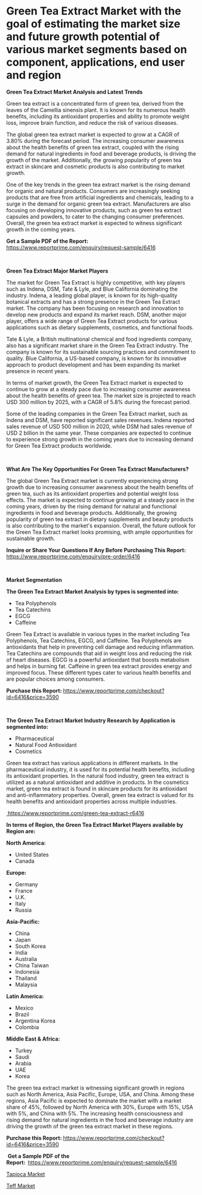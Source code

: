 <p><h1>Green Tea Extract Market with the goal of estimating the market size and future growth potential of various market segments based on component, applications, end user and region</h1></p><p><strong>Green Tea Extract Market Analysis and Latest Trends</strong></p>
<p><p>Green tea extract is a concentrated form of green tea, derived from the leaves of the Camellia sinensis plant. It is known for its numerous health benefits, including its antioxidant properties and ability to promote weight loss, improve brain function, and reduce the risk of various diseases.</p><p>The global green tea extract market is expected to grow at a CAGR of 3.80% during the forecast period. The increasing consumer awareness about the health benefits of green tea extract, coupled with the rising demand for natural ingredients in food and beverage products, is driving the growth of the market. Additionally, the growing popularity of green tea extract in skincare and cosmetic products is also contributing to market growth.</p><p>One of the key trends in the green tea extract market is the rising demand for organic and natural products. Consumers are increasingly seeking products that are free from artificial ingredients and chemicals, leading to a surge in the demand for organic green tea extract. Manufacturers are also focusing on developing innovative products, such as green tea extract capsules and powders, to cater to the changing consumer preferences. Overall, the green tea extract market is expected to witness significant growth in the coming years.</p></p>
<p><strong>Get a Sample PDF of the Report:&nbsp;</strong> <a href="https://www.reportprime.com/enquiry/request-sample/6416">https://www.reportprime.com/enquiry/request-sample/6416</a></p>
<p>&nbsp;</p>
<p><strong>Green Tea Extract Major Market Players</strong></p>
<p><p>The market for Green Tea Extract is highly competitive, with key players such as Indena, DSM, Tate & Lyle, and Blue California dominating the industry. Indena, a leading global player, is known for its high-quality botanical extracts and has a strong presence in the Green Tea Extract market. The company has been focusing on research and innovation to develop new products and expand its market reach. DSM, another major player, offers a wide range of Green Tea Extract products for various applications such as dietary supplements, cosmetics, and functional foods.</p><p>Tate & Lyle, a British multinational chemical and food ingredients company, also has a significant market share in the Green Tea Extract industry. The company is known for its sustainable sourcing practices and commitment to quality. Blue California, a US-based company, is known for its innovative approach to product development and has been expanding its market presence in recent years.</p><p>In terms of market growth, the Green Tea Extract market is expected to continue to grow at a steady pace due to increasing consumer awareness about the health benefits of green tea. The market size is projected to reach USD 300 million by 2025, with a CAGR of 5.8% during the forecast period.</p><p>Some of the leading companies in the Green Tea Extract market, such as Indena and DSM, have reported significant sales revenues. Indena reported sales revenue of USD 500 million in 2020, while DSM had sales revenue of USD 2 billion in the same year. These companies are expected to continue to experience strong growth in the coming years due to increasing demand for Green Tea Extract products worldwide.</p></p>
<p>&nbsp;</p>
<p><strong>What Are The Key Opportunities For Green Tea Extract Manufacturers?</strong></p>
<p><p>The global Green Tea Extract market is currently experiencing strong growth due to increasing consumer awareness about the health benefits of green tea, such as its antioxidant properties and potential weight loss effects. The market is expected to continue growing at a steady pace in the coming years, driven by the rising demand for natural and functional ingredients in food and beverage products. Additionally, the growing popularity of green tea extract in dietary supplements and beauty products is also contributing to the market's expansion. Overall, the future outlook for the Green Tea Extract market looks promising, with ample opportunities for sustainable growth.</p></p>
<p><strong>Inquire or Share Your Questions If Any Before Purchasing This Report:</strong> <a href="https://www.reportprime.com/enquiry/pre-order/6416">https://www.reportprime.com/enquiry/pre-order/6416</a></p>
<p>&nbsp;</p>
<p><strong>Market Segmentation</strong></p>
<p><strong>The Green Tea Extract Market Analysis by types is segmented into:</strong></p>
<p><ul><li>Tea Polyphenols</li><li>Tea Catechins</li><li>EGCG</li><li>Caffeine</li></ul></p>
<p><p>Green Tea Extract is available in various types in the market including Tea Polyphenols, Tea Catechins, EGCG, and Caffeine. Tea Polyphenols are antioxidants that help in preventing cell damage and reducing inflammation. Tea Catechins are compounds that aid in weight loss and reducing the risk of heart diseases. EGCG is a powerful antioxidant that boosts metabolism and helps in burning fat. Caffeine in green tea extract provides energy and improved focus. These different types cater to various health benefits and are popular choices among consumers.</p></p>
<p><strong>Purchase this Report:&nbsp;</strong><a href="https://www.reportprime.com/checkout?id=6416&price=3590">https://www.reportprime.com/checkout?id=6416&price=3590</a></p>
<p>&nbsp;</p>
<p><strong>The Green Tea Extract Market Industry Research by Application is segmented into:</strong></p>
<p><ul><li>Pharmaceutical</li><li>Natural Food Antioxidant</li><li>Cosmetics</li></ul></p>
<p><p>Green tea extract has various applications in different markets. In the pharmaceutical industry, it is used for its potential health benefits, including its antioxidant properties. In the natural food industry, green tea extract is utilized as a natural antioxidant and additive in products. In the cosmetics market, green tea extract is found in skincare products for its antioxidant and anti-inflammatory properties. Overall, green tea extract is valued for its health benefits and antioxidant properties across multiple industries.</p></p>
<p><a href="https://www.reportprime.com/green-tea-extract-r6416">&nbsp;https://www.reportprime.com/green-tea-extract-r6416</a></p>
<p><strong>In terms of Region, the Green Tea Extract Market Players available by Region are:</strong></p>
<p>
    <p> <strong> North America: </strong>
        <ul>
            <li>United States</li>
            <li>Canada</li>
        </ul>
        </p> 
    <p> <strong> Europe: </strong>
        <ul>
            <li>Germany</li>
            <li>France</li>
            <li>U.K.</li>
            <li>Italy</li>
            <li>Russia</li>
        </ul>
        </p> 
    <p> <strong> Asia-Pacific: </strong>
        <ul>
            <li>China</li>
            <li>Japan</li>
            <li>South Korea</li>
            <li>India</li>
            <li>Australia</li>
            <li>China Taiwan</li>
            <li>Indonesia</li>
            <li>Thailand</li>
            <li>Malaysia</li>
        </ul>
        </p> 
    <p> <strong> Latin America: </strong>
        <ul>
            <li>Mexico</li>
            <li>Brazil</li>
            <li>Argentina Korea</li>
            <li>Colombia</li>
        </ul>
        </p> 
    <p> <strong> Middle East & Africa: </strong>
        <ul>
            <li>Turkey</li>
            <li>Saudi</li>
            <li>Arabia</li>
            <li>UAE</li>
            <li>Korea</li>
        </ul>
    </p>
    </p>
<p><p>The green tea extract market is witnessing significant growth in regions such as North America, Asia Pacific, Europe, USA, and China. Among these regions, Asia Pacific is expected to dominate the market with a market share of 45%, followed by North America with 30%, Europe with 15%, USA with 5%, and China with 5%. The increasing health consciousness and rising demand for natural ingredients in the food and beverage industry are driving the growth of the green tea extract market in these regions.</p></p>
<p><strong>Purchase this Report: </strong><a href="https://www.reportprime.com/checkout?id=6416&price=3590">https://www.reportprime.com/checkout?id=6416&price=3590</a></p>
<p>&nbsp;<strong>Get a Sample PDF of the Report:&nbsp;&nbsp;</strong><a href="https://www.reportprime.com/enquiry/request-sample/6416">https://www.reportprime.com/enquiry/request-sample/6416</a></p>
<p><strong></strong></p>
<p><p><a href="https://github.com/jakobeblake56/Market-Research-Report-List-1/blob/main/tapioca-market.md">Tapioca Market</a></p><p><a href="https://github.com/julian6Skinner/Market-Research-Report-List-1/blob/main/teff-market.md">Teff Market</a></p></p>